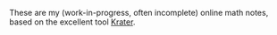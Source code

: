 These are my (work-in-progress, often incomplete) online math notes, based on the excellent tool [Krater](https://github.com/paolobrasolin/krater).
